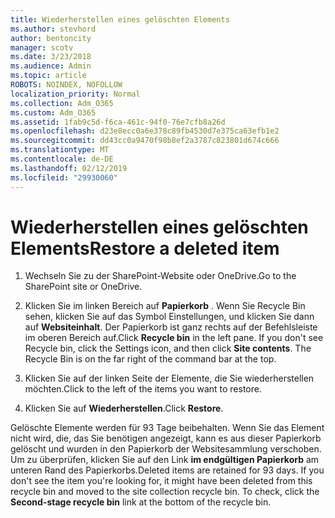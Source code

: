 ```yaml
---
title: Wiederherstellen eines gelöschten Elements
ms.author: stevhord
author: bentoncity
manager: scotv
ms.date: 3/23/2018
ms.audience: Admin
ms.topic: article
ROBOTS: NOINDEX, NOFOLLOW
localization_priority: Normal
ms.collection: Adm_O365
ms.custom: Adm_O365
ms.assetid: 1fab9c5d-f6ca-461c-94f0-76e7cfb8a26d
ms.openlocfilehash: d23e8ecc0a6e378c89fb4530d7e375ca63efb1e2
ms.sourcegitcommit: dd43cc0a9470f98b8ef2a3787c823801d674c666
ms.translationtype: MT
ms.contentlocale: de-DE
ms.lasthandoff: 02/12/2019
ms.locfileid: "29930060"
---
```

# <a name="restore-a-deleted-item"></a><span data-ttu-id="fe0ab-102">Wiederherstellen eines gelöschten Elements</span><span class="sxs-lookup"><span data-stu-id="fe0ab-102">Restore a deleted item</span></span>

1. <span data-ttu-id="fe0ab-103">Wechseln Sie zu der SharePoint-Website oder OneDrive.</span><span class="sxs-lookup"><span data-stu-id="fe0ab-103">Go to the SharePoint site or OneDrive.</span></span>
    
2. <span data-ttu-id="fe0ab-p101">Klicken Sie im linken Bereich auf **Papierkorb** . Wenn Sie Recycle Bin sehen, klicken Sie auf das Symbol Einstellungen, und klicken Sie dann auf **Websiteinhalt**. Der Papierkorb ist ganz rechts auf der Befehlsleiste im oberen Bereich auf.</span><span class="sxs-lookup"><span data-stu-id="fe0ab-p101">Click **Recycle bin** in the left pane. If you don't see Recycle bin, click the Settings icon, and then click **Site contents**. The Recycle Bin is on the far right of the command bar at the top.</span></span>
    
3. <span data-ttu-id="fe0ab-107">Klicken Sie auf der linken Seite der Elemente, die Sie wiederherstellen möchten.</span><span class="sxs-lookup"><span data-stu-id="fe0ab-107">Click to the left of the items you want to restore.</span></span>
    
4. <span data-ttu-id="fe0ab-108">Klicken Sie auf **Wiederherstellen**.</span><span class="sxs-lookup"><span data-stu-id="fe0ab-108">Click **Restore**.</span></span>
    
<span data-ttu-id="fe0ab-p102">Gelöschte Elemente werden für 93 Tage beibehalten. Wenn Sie das Element nicht wird, die, das Sie benötigen angezeigt, kann es aus dieser Papierkorb gelöscht und wurden in den Papierkorb der Websitesammlung verschoben. Um zu überprüfen, klicken Sie auf den Link **im endgültigen Papierkorb** am unteren Rand des Papierkorbs.</span><span class="sxs-lookup"><span data-stu-id="fe0ab-p102">Deleted items are retained for 93 days. If you don't see the item you're looking for, it might have been deleted from this recycle bin and moved to the site collection recycle bin. To check, click the **Second-stage recycle bin** link at the bottom of the recycle bin.</span></span> 
  

